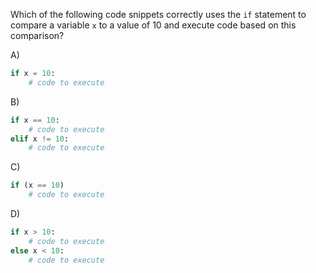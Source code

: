 Which of the following code snippets correctly uses the `if` statement to compare a variable `x` to a value of 10 and execute code based on this comparison?

A) 
```python
if x = 10:
    # code to execute
```

B) 
```python
if x == 10:
    # code to execute
elif x != 10:
    # code to execute
```

C) 
```python
if (x == 10)
    # code to execute
```

D) 
```python
if x > 10:
    # code to execute
else x < 10:
    # code to execute
```

<!-- Answer: B) -->